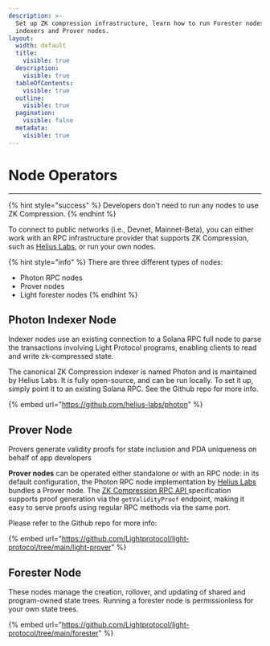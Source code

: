```yaml
---
description: >-
  Set up ZK compression infrastructure, learn how to run Forester nodes, Photon
  indexers and Prover nodes.
layout:
  width: default
  title:
    visible: true
  description:
    visible: true
  tableOfContents:
    visible: true
  outline:
    visible: true
  pagination:
    visible: false
  metadata:
    visible: true
---
```


# Node Operators

***

{% hint style="success" %}
Developers don't need to run any nodes to use ZK Compression.
{% endhint %}

To connect to public networks (i.e., Devnet, Mainnet-Beta), you can either work with an RPC infrastructure provider that supports ZK Compression, such as [Helius Labs](https://helius.xyz/), or run your own nodes.

{% hint style="info" %}
There are three different types of nodes:

* Photon RPC nodes
* Prover nodes
* Light forester nodes
{% endhint %}

## Photon Indexer Node

Indexer nodes use an existing connection to a Solana RPC full node to parse the transactions involving Light Protocol programs, enabling clients to read and write zk-compressed state.

The canonical ZK Compression indexer is named Photon and is maintained by Helius Labs. It is fully open-source, and can be run locally. To set it up, simply point it to an existing Solana RPC. See the Github repo for more info.

{% embed url="https://github.com/helius-labs/photon" %}

## Prover Node

Provers generate validity proofs for state inclusion and PDA uniqueness on behalf of app developers

**Prover nodes** can be operated either standalone or with an RPC node: in its default configuration, the Photon RPC node implementation by [Helius Labs](https://github.com/helius-labs/photon) bundles a Prover node. The [ZK Compression RPC API ](../resources/json-rpc-methods/)specification supports proof generation via the `getValidityProof` endpoint, making it easy to serve proofs using regular RPC methods via the same port.

Please refer to the Github repo for more info:

{% embed url="https://github.com/Lightprotocol/light-protocol/tree/main/light-prover" %}

## Forester Node

These nodes manage the creation, rollover, and updating of shared and program-owned state trees. Running a forester node is permissionless for your own state trees.

{% embed url="https://github.com/Lightprotocol/light-protocol/tree/main/forester" %}
